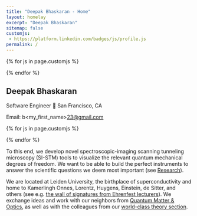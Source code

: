 ```yaml
---
title: "Deepak Bhaskaran - Home"
layout: homelay
excerpt: "Deepak Bhaskaran"
sitemap: false
customjs:
 - https://platform.linkedin.com/badges/js/profile.js
permalink: /
---
```

<!-- Custom JavaScript files set in YAML front matter -->
{% for js in page.customjs %}
<script async type="text/javascript" src="{{ js }}"></script>
{% endfor %}

## Deepak Bhaskaran
Software Engineer
🌉 San Francisco, CA

Email: b<my_first_name>23@gmail.com
<!-- Custom JavaScript files set in YAML front matter -->
{% for js in page.customjs %}
<script async type="text/javascript" src="{{ js }}"></script>
{% endfor %}


To this end, we develop novel spectroscopic-imaging scanning tunneling microscopy (SI-STM) tools to visualize the relevant quantum mechanical degrees of freedom. We want to be able to build the perfect instruments to answer the  scientific questions we deem most important (see [Research](research)).

We are located at Leiden University, the birthplace of superconductivity and home to Kamerlingh Onnes, Lorentz, Huygens, Einstein, de Sitter, and others (see e.g. [the wall of signatures from Ehrenfest lecturers](https://www.lorentz.leidenuniv.nl/history/colloquium/muur_heel.html)). We exchange ideas and work with our neighbors from [Quantum Matter & Optics](http://www.physics.leidenuniv.nl/qo-home), as well as with the colleagues from our [world-class theory section](https://www.lorentz.leidenuniv.nl).


